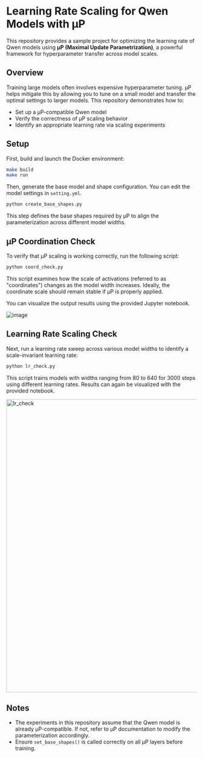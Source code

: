 # Learning Rate Scaling for Qwen Models with μP

This repository provides a sample project for optimizing the learning rate of Qwen models using **μP (Maximal Update Parametrization)**, a powerful framework for hyperparameter transfer across model scales.

## Overview

Training large models often involves expensive hyperparameter tuning. μP helps mitigate this by allowing you to tune on a small model and transfer the optimal settings to larger models. This repository demonstrates how to:

* Set up a μP-compatible Qwen model
* Verify the correctness of μP scaling behavior
* Identify an appropriate learning rate via scaling experiments

## Setup

First, build and launch the Docker environment:

```bash
make build
make run
```

Then, generate the base model and shape configuration. You can edit the model settings in `setting.yml`.

```bash
python create_base_shapes.py
```

This step defines the base shapes required by μP to align the parameterization across different model widths.

## μP Coordination Check

To verify that μP scaling is working correctly, run the following script:

```bash
python coord_check.py
```

This script examines how the scale of activations (referred to as "coordinates") changes as the model width increases. Ideally, the coordinate scale should remain stable if μP is properly applied.

You can visualize the output results using the provided Jupyter notebook.

![image](https://github.com/user-attachments/assets/d47c556f-8090-41c2-a116-eda7bb8107d5)

## Learning Rate Scaling Check

Next, run a learning rate sweep across various model widths to identify a scale-invariant learning rate:

```bash
python lr_check.py
```

This script trains models with widths ranging from 80 to 640 for 3000 steps using different learning rates. Results can again be visualized with the provided notebook.

<img width="774" alt="lr_check" src="https://github.com/user-attachments/assets/41776c37-6312-468f-a963-8a03c42827bb" />

## Notes

* The experiments in this repository assume that the Qwen model is already μP-compatible. If not, refer to μP documentation to modify the parameterization accordingly.
* Ensure `set_base_shapes()` is called correctly on all μP layers before training.

